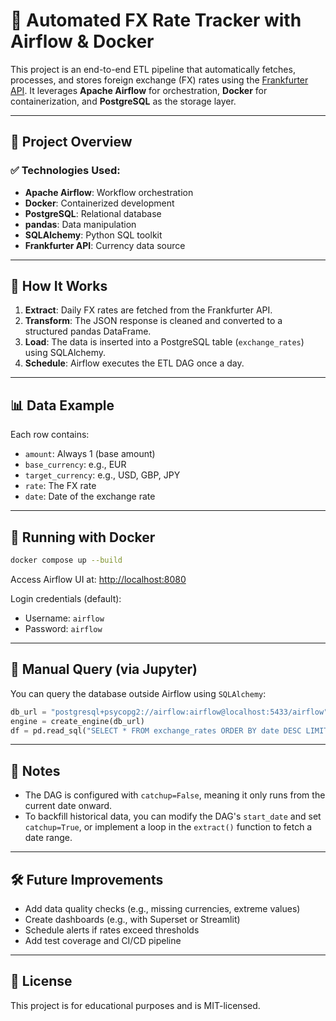 # 💱 Automated FX Rate Tracker with Airflow & Docker

This project is an end-to-end ETL pipeline that automatically fetches, processes, and stores foreign exchange (FX) rates using the [Frankfurter API](https://www.frankfurter.app/). It leverages **Apache Airflow** for orchestration, **Docker** for containerization, and **PostgreSQL** as the storage layer.

---

## 🚀 Project Overview

### ✅ Technologies Used:
- **Apache Airflow**: Workflow orchestration
- **Docker**: Containerized development
- **PostgreSQL**: Relational database
- **pandas**: Data manipulation
- **SQLAlchemy**: Python SQL toolkit
- **Frankfurter API**: Currency data source

---

## 🔧 How It Works

1. **Extract**: Daily FX rates are fetched from the Frankfurter API.
2. **Transform**: The JSON response is cleaned and converted to a structured pandas DataFrame.
3. **Load**: The data is inserted into a PostgreSQL table (`exchange_rates`) using SQLAlchemy.
4. **Schedule**: Airflow executes the ETL DAG once a day.

---

## 📊 Data Example

Each row contains:
- `amount`: Always 1 (base amount)
- `base_currency`: e.g., EUR
- `target_currency`: e.g., USD, GBP, JPY
- `rate`: The FX rate
- `date`: Date of the exchange rate

---

## 🐳 Running with Docker

```bash
docker compose up --build
````

Access Airflow UI at: [http://localhost:8080](http://localhost:8080)

Login credentials (default):

* Username: `airflow`
* Password: `airflow`

---

## 🧪 Manual Query (via Jupyter)

You can query the database outside Airflow using `SQLAlchemy`:

```python
db_url = "postgresql+psycopg2://airflow:airflow@localhost:5433/airflow"
engine = create_engine(db_url)
df = pd.read_sql("SELECT * FROM exchange_rates ORDER BY date DESC LIMIT 5", con=engine)
```

---

## 📌 Notes

* The DAG is configured with `catchup=False`, meaning it only runs from the current date onward.
* To backfill historical data, you can modify the DAG's `start_date` and set `catchup=True`, or implement a loop in the `extract()` function to fetch a date range.

---

## 🛠️ Future Improvements

* Add data quality checks (e.g., missing currencies, extreme values)
* Create dashboards (e.g., with Superset or Streamlit)
* Schedule alerts if rates exceed thresholds
* Add test coverage and CI/CD pipeline

---

## 📄 License

This project is for educational purposes and is MIT-licensed.
